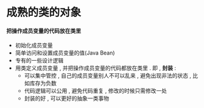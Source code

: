 # 成熟的类的对象

#### 把操作成员变量的代码放在类里

* 初始化成员变量
* 简单访问和设置成员变量的值\(Java Bean\)
* 专有的一些设计逻辑
* 用类定义成员变量 , 并把操作成员变量的代码都放在类里 . 即 , **封装** : 
  * 可以集中管控 , 自己的成员变量别人不可以乱来 , 避免出现非法的状态 , 比如库存为负数
  * 代码逻辑可以公用 , 避免代码重复 , 修改的时候只需修改一处
  * 封装的好 , 可以更好的抽象一类事物



